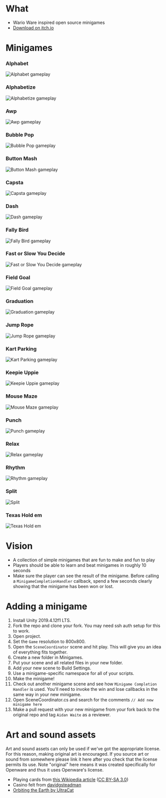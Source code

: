 # What
- Wario Ware inspired open source minigames
- [Download on itch.io](https://aidanwaite.itch.io/openware)

# Minigames

### Alphabet
![Alphabet gameplay](https://media1.giphy.com/media/GoB7E91rYrQUtgB9MU/giphy.gif)

### Alphabetize
![Alphabetize gameplay](https://media3.giphy.com/media/ZgzuIFsFxU96E1UR51/giphy.gif)

### Awp
![Awp gameplay](https://media2.giphy.com/media/d1NyfVyGOA2SIbMx8T/giphy.gif)

### Bubble Pop
![Bubble Pop gameplay](https://media3.giphy.com/media/suZPWuZ991FdWASa5c/giphy.gif)

### Button Mash
![Button Mash gameplay](https://media1.giphy.com/media/SrnbMjMVKzOiflwo8I/giphy.gif)

### Capsta
![Capsta gameplay](https://media4.giphy.com/media/XU3VmcbFwakcjKzHKY/giphy.gif)

### Dash
![Dash gameplay](https://media2.giphy.com/media/Jw0RJ736CgWdGpAHOv/giphy.gif)

### Fally Bird
![Fally Bird gameplay](https://media0.giphy.com/media/Lv5GajdOHOnu5yYLp2/giphy.gif)

### Fast or Slow You Decide
![Fast or Slow You Decide gameplay](https://media3.giphy.com/media/O0hMEdvqJqwaxixUUw/giphy.gif)

### Field Goal
![Field Goal gameplay](https://media2.giphy.com/media/cGlESOtufsFdyzbxKU/giphy.gif)

### Graduation
![Graduation gameplay](https://media3.giphy.com/media/veQSOdt9qOWqihBgOU/giphy.gif)

### Jump Rope
![Jump Rope gameplay](https://media0.giphy.com/media/isF0OhuTTw1JkY6TDv/giphy.gif)

### Kart Parking
![Kart Parking gameplay](https://media1.giphy.com/media/s9dvvvTiqA4iaNiDSi/giphy.gif)

### Keepie Uppie
![Keepie Uppie gameplay](https://media1.giphy.com/media/GVLHl1wKwjXwnnYZjP/giphy.gif)

### Mouse Maze
![Mouse Maze gameplay](https://media2.giphy.com/media/3VX2t2H4KielbNEd3I/giphy.gif)

### Punch
![Punch gameplay](https://media1.giphy.com/media/yzQmLMNPkarRPCoizU/giphy.gif)

### Relax
![Relax gameplay](https://media1.giphy.com/media/GgSuMG7lhfasv66fM3/giphy.gif)

### Rhythm
![Rhythm gameplay](https://media4.giphy.com/media/UpxMVINchIC3Hfum1O/giphy.gif)

### Split
![Split](https://media0.giphy.com/media/uGuNQZIgQ21FF74TTs/giphy.gif)

### Texas Hold em
![Texas Hold em](https://media0.giphy.com/media/kghyugA00l0b71HRgU/giphy.gif)

# Vision
- A collection of simple minigames that are fun to make and fun to play
- Players should be able to learn and beat minigames in roughly 10 seconds
- Make sure the player can see the result of the minigame. Before calling a `MinigameCompletionHandler` callback, spend a few seconds clearly showing that the minigame has been won or lost.

# Adding a minigame
1. Install Unity 2019.4.12f1 LTS.
2. Fork the repo and clone your fork. You may need ssh auth setup for this to work.
3. Open project.
4. Set the `Game` resolution to 800x800.
5. Open the `SceneCoordinator` scene and hit play. This will give you an idea of everything fits together.
6. Create a new folder in Minigames.
7. Put your scene and all related files in your new folder.
8. Add your new scene to Build Settings.
9. Use a minigame-specific namespace for all of your scripts.
10. Make the minigame!
11. Check out another minigame scene and see how `Minigame Completion Handler` is used. You'll need to invoke the win and lose callbacks in the same way in your new minigame.
12. Open SceneCoordinator.cs and search for the comments `// Add new minigame here`
13. Make a pull request with your new minigame from your fork back to the original repo and tag `Aidan Waite` as a reviewer.

# Art and sound assets
Art and sound assets can only be used if we've got the appropriate license. For this reason, making original art is encouraged. If you source art or sound from somewhere please link it here after you check that the license permits its use. Note "original" here means it was created specifically for Openware and thus it uses Openware's license.

- Playing cards from [this Wikipedia article](https://en.wikipedia.org/wiki/Standard_52-card_deck) ([CC BY-SA 3.0](http://creativecommons.org/licenses/by-sa/3.0/))
- Casino felt from [davidgsteadman](https://flic.kr/p/ibmNwe)
- [Orbiting the Earth by UltraCat](https://freemusicarchive.org/music/UltraCat/Orbiting_the_Earth/ultracat_-_01_-_orbiting_the_earth)
